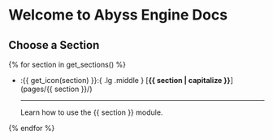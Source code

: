 # Welcome to Abyss Engine Docs

## Choose a Section

<div class="grid cards" markdown>

{% for section in get_sections() %}
-   :{{ get_icon(section) }}:{ .lg .middle } [__{{ section | capitalize }}__](pages/{{ section }}/)

    ---

    Learn how to use the {{ section }} module.

{% endfor %}

</div>
